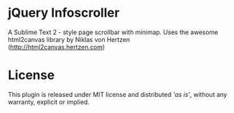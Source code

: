# jQuery Infoscroller

A Sublime Text 2 - style page scrollbar with minimap. Uses the awesome html2canvas library by Niklas von Hertzen (http://html2canvas.hertzen.com)

# License

This plugin is released under MIT license and distributed *'as is'*, without any warranty, explicit or implied.